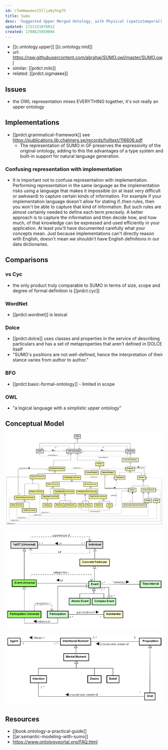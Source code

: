 ```yaml
---
id: r7wmmwwaws15llja6y5ng7h
title: Sumo
desc: 'Suggested Upper Merged Ontology, with Physical (spatiotemporal) and Abstract'
updated: 1721151876012
created: 1708625059084
---
```


- [[c.ontology.upper]] [[c.ontology.mid]]
- url: https://raw.githubusercontent.com/abrahaj/SUMO.owl/master/SUMO.owl
- similar: [[prdct.milo]]
- related: [[prdct.sigmakee]] 

## Issues

- the OWL representation mixes EVERYTHING together, it's not really an upper ontology

## Implementations

- [[prdct.grammatical-framework]] see https://publications.lib.chalmers.se/records/fulltext/116606.pdf
  - The representation of SUMO in GF preserves the expressivity of the original ontology, adding to this the advantages of a type system and built-in support for natural language generation.

### Confusing representation with implementation

- It is important not to confuse representation with implementation. Performing representation in the same language as the implementation risks using a language that makes it impossible (or at least very difficult or awkward) to capture certain kinds of information. For example if your implementation language doesn't allow for stating if..then rules, then you won't be able to capture that kind of information. But such rules are almost certainly needed to define each term precisely. A better approach is to capture the information and then decide how, and how much, of that knowledge can be expressed and used efficiently in your application. At least you'll have documented carefully what your concepts mean. Just because implementations can't directly reason with English, doesn't mean we shouldn't have English definitions in our data dictionaries.

## Comparisons

### vs Cyc

- the only product truly comparable to SUMO in terms of size, scope and degree of formal definition is [[prdct.cyc]]

### WordNet

- [[prdct.wordnet]] is lexical

### Dolce

- [[prdct.dolce]] uses classes and properties in the service of describing particulars and has a set of metaproperties that aren't defined in DOLCE itself
- "SUMO's positions are not well-defined, hence the interpretation of their stance varies from author to author."


### BFO

- [[prdct.basic-formal-ontology]] - limited in scope

### OWL

- "a logical language with a simplistic upper ontology"

## Conceptual Model

![](/assets/images/2024-03-06-21-42-31.png)

![](/assets/images/2024-03-06-21-42-47.png)

![](/assets/images/2024-03-06-21-43-01.png)

## Resources

- [[book.ontology-a-practical-guide]]
- [[ar.semantic-modeling-with-sumo]]
- https://www.ontologyportal.org/FAQ.html